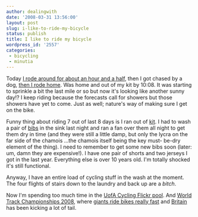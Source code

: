 ```yaml
---
author: dealingwith
date: '2008-03-31 13:56:00'
layout: post
slug: i-like-to-ride-my-bicycle
status: publish
title: I like to ride my bicycle
wordpress_id: '2557'
categories:
 - bicycling
 - minutia
---
```


Today [I rode around for about an hour and a half][1], then I got chased by a
dog, [then I rode home][2]. Was home and out of my kit by 10:08. It was
starting to sprinkle a bit the last mile or so but now it's looking like
another sunny day!? I keep riding because the forecasts call for showers but
those showers have yet to come. Just as well; nature's way of making sure I
get on the bike.

Funny thing about riding 7 out of last 8 days is I ran out of [kit][3]. I had
to wash a pair of [bibs][4] in the sink last night and ran a fan over them all
night to get them dry in time (and they were still a little damp, but only the
lycra on the far side of the chamois ...the chamois itself being the key must-
be-dry element of the thing). I need to remember to get some new bibs soon
(later: um, damn they are expensive!). I have one pair of shorts and two
jerseys I got in the last year. Everything else is over 10 years old. I'm
totally shocked it's still functional.

Anyway, I have an entire load of cycling stuff in the wash at the moment. The
four flights of stairs down to the laundry and back up are a _bitch_.

Now I'm spending too much time in the [UofA Cycling Flickr pool][5]. And
[World Track Championships 2008][6], where [giants ride bikes really fast][7]
and [Britain][8] has been kicking a lot of tail.

   [1]: http://maps.google.com/maps?f=d&hl=en&geocode=8212766042805136292,32.794710,-96.796445%3B11165654972432438846,32.783163,-96.804042%3B12810257117879335905,32.783055,-96.806486%3B2849877825200990213,32.780140,-96.805325%3B246107059039940433,32.779384,-96.808382%3B739735013032723788,32.766260,-96.842900%3B4725068699574931443,32.762600,-96.842830%3B3734330524108842688,32.752958,-96.846450%3B7300882030433046628,32.747490,-96.855740%3B16010146304785451556,32.747110,-96.864300%3B14492378171059411929,32.743478,-96.904487%3B760162816894950259,32.748040,-96.923448%3B16788213511860621613,32.720649,-96.930930%3B15073786404428863543,32.707086,-96.952458%3B12943836567607295441,32.705690,-96.857170%3B15623514472423760945,32.712790,-96.856970%3B8251710638638228705,32.713120,-96.852293%3B9738044311313042430,32.709080,-96.848590%3B319335011068638821,32.709152,-96.843888%3B2591070601582462434,32.729940,-96.844400%3B13267911169739474419,32.741260,-96.844180&saddr=Guillot+St+%4032.794710,+-96.796445&daddr=N+Griffin+St+%4032.783163,+-96.804042+to:32.781538,-96.804872+to:Elm+St+%4032.780140,+-96.805325+to:Elm+St+%4032.779384,+-96.808382+to:Fort+Worth+Ave+%4032.766260,+-96.842900+to:N+Edgefield+Ave+%4032.762600,+-96.842830+to:N+Montclair+Ave+%4032.752958,+-96.846450+to:N+Tennant+St+%4032.747490,+-96.855740+to:W+Jefferson+Blvd+%4032.747110,+-96.864300+to:W+Jefferson+Blvd+%4032.743478,+-96.904487+to:W+Jefferson+Blvd+%4032.748040,+-96.923448+to:S+Merrifield+Rd+%4032.720649,+-96.930930+to:Mountain+Creek+Pkwy+%4032.707086,+-96.952458+to:W+Kiest+Blvd+%4032.705690,+-96.857170+to:S+Hampton+Rd+%4032.712790,+-96.856970+to:Kiest+Park+Circle+%4032.713120,+-96.852293+to:Rugged+Dr+%4032.709080,+-96.848590+to:Grayson+Dr+%4032.709152,+-96.843888+to:S+Edgefield+Ave+%4032.729940,+-96.844400+to:S+Edgefield+Ave+%4032.741260,+-96.844180&mra=dme&mrcr=1&mrsp=2&sz=16&via=2,3,7,8,16,19&sll=32.781574,-96.798649&sspn=0.009381,0.023518&ie=UTF8&ll=32.742237,-96.859417&spn=0.075081,0.188141&t=h&z=13

   [2]: http://maps.google.com/maps?f=d&hl=en&geocode=348017995568371024,32.741260,-96.844180%3B12529392322166301396,32.741310,-96.833970%3B16551262068582682250,32.745110,-96.833960%3B15302015981561903006,32.745090,-96.828346%3B1658256352046943096,32.750196,-96.827910%3B4128849586798505147,32.759190,-96.825210%3B5982146291192297415,32.775099,-96.821742%3B2743578712327368227,32.778450,-96.805830%3B3152136413032013842,32.781450,-96.806710&saddr=W+12th+St+%4032.741260,+-96.844180&daddr=S+Van+Buren+Ave+%4032.741310,+-96.833970+to:S+Van+Buren+Ave+%4032.745110,+-96.833960+to:W+10th+St+%4032.745090,+-96.828346+to:N+Bishop+Ave+%4032.750196,+-96.827910+to:Unknown+road+%4032.759190,+-96.825210+to:W+Commerce+St+%4032.775099,+-96.821742+to:Commerce+St+%4032.778450,+-96.805830+to:N+Market+St+%4032.781450,+-96.806710+to:32.794815,-96.813219&mra=mi&mrcr=8&mrsp=9&sz=16&sll=32.792506,-96.805837&sspn=0.00938,0.023518&ie=UTF8&ll=32.759201,-96.807232&spn=0.037533,0.076389&t=h&z=14

   [3]: http://en.wikipedia.org/wiki/Kit#Clothing

   [4]: http://www.carbonsports-shop.de/catalog/images/RadhoseKurz.jpg

   [5]: http://www.flickr.com/groups/uacycling/

   [6]: http://www.flickr.com/groups/717200@N23/pool/

   [7]: http://www.flickr.com/photos/galvogalvo/2372749072/in/pool-717200@N23

   [8]: http://velonews.com/race/detail/73668 (God has indeed saved the queen,judging by the number of times we heard the British national anthem during theworld track championships in Manchester)

